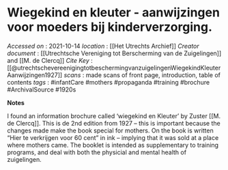 # Wiegekind en kleuter - aanwijzingen voor moeders bij kinderverzorging.

*Accessed on* : 2021-10-14
*location* : [[Het Utrechts Archief]]
*Creator document*	: [[Utrechtsche Vereniging tot Berscherming van de Zuigelingen]] and [[M. de Clercq]]
*Cite Key*	: [[@utrechtschevereenigingtotbeschermingvanzuigelingenWiegekindKleuterAanwijzingen1927]]
*scans* : made scans of front page, introduction, table of contents
*tags* : #infantCare #mothers #propaganda #training #brochure #ArchivalSource #1920s 

**Notes**
       
I found an information brochure called ‘wiegekind en Kleuter’ by Zuster [[M. de Clercq]]. This is de 2nd edition from 1927 – this is important because the changes made make the book special for mothers. On the book is written “Hier te verkrijgen voor 60 cent” in ink – implying that it was sold at a place where mothers came. The booklet is intended as supplementary to training programs, and deal with both the physicial and mental health of zuigelingen. 





